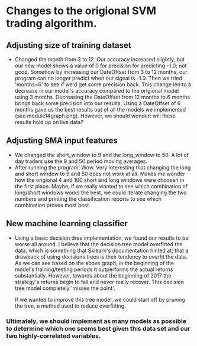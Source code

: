 # Changes to the origional SVM trading algorithm.

## Adjusting size of training dataset

- Changed the month from 3 to 12. Our accuracy increased slightly, but our new model shows a value of 0 for precision for predicting -1.0; not good. Somehow by increasing our DateOffset from 3 to 12 months, our program can no longer predict when our signal is -1.0. 
    Then we tried 'months=6' to see if we'd get some precision back. This change led to a decrease in our model's accuracy compared to the origional model using 3 months. Decreasing the DateOffset from 12 months to 6 months brings back some precision into our results. 
    Using a DateOffset of 6 months gave us the best results out of all the models we implemented (see module14graph.png). However, we should wonder: will these results hold up on live data?


## Adjusting SMA input features

- We changed the short_window to 9 and the long_window to 50. A lot of day traders use the 9 and 50 period moving averages.
- After running the program: 
    Wow. Very interesting that changing the long and short window to 9 and 50 does not work at all. Makes me wonder how the origional 4 and 100 short and long windows were choosen in the first place. Maybe, if we really wanted to see which combination of long/short windows works the best, we could iterate changing the two numbers and printing the classification reports to see which combination proves most best.


## New machine learning classifier

- Using a basic decision dree implementation, we found our results to be worse all around. 
    I believe that the decision tree model overfitted the data, which is something that Sklearn's documentation hinted at; that a drawback of using decisions trees is their tendency to overfit the data. As we can see based on the above graph, in the beginning of the model's training/testing periods it outperforms the actual returns substantially. However, towards about the beginning of 2017 the strategy's returns begin to fall and never really recover. This decision tree model completely 'misses the point'.

    If we wanted to improve this tree model, we could start off by pruning the tree, a method used to reduce overfitting.

### Ultimately, we should implement as many models as possible to determine which one seems best given this data set and our two highly-correlated variables. 